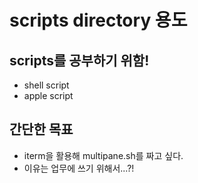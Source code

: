 # scripts directory 용도 

## scripts를 공부하기 위함!

* shell script 
* apple script 

## 간단한 목표 

* iterm을 활용해 multipane.sh를 짜고 싶다. 
* 이유는 업무에 쓰기 위해서...?!
